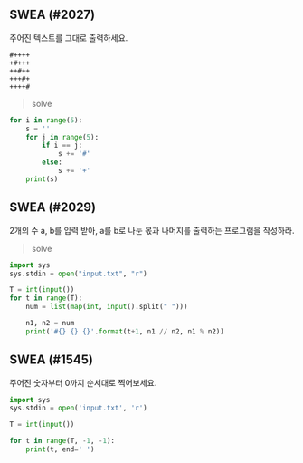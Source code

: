 ## SWEA (#2027)

주어진 텍스트를 그대로 출력하세요.

```
#++++
+#+++
++#++
+++#+
++++#
```

> solve

```python
for i in range(5):
    s = ''
    for j in range(5):
        if i == j:
            s += '#'
        else:
            s += '+'
    print(s)
```



## SWEA (#2029)

2개의 수 a, b를 입력 받아, a를 b로 나눈 몫과 나머지를 출력하는 프로그램을 작성하라.

> solve

```python
import sys
sys.stdin = open("input.txt", "r")

T = int(input())
for t in range(T):
    num = list(map(int, input().split(" ")))

    n1, n2 = num
    print('#{} {} {}'.format(t+1, n1 // n2, n1 % n2))
```



## SWEA (#1545)

주어진 숫자부터 0까지 순서대로 찍어보세요.

```python
import sys
sys.stdin = open('input.txt', 'r')

T = int(input())

for t in range(T, -1, -1):
    print(t, end=' ')
```


